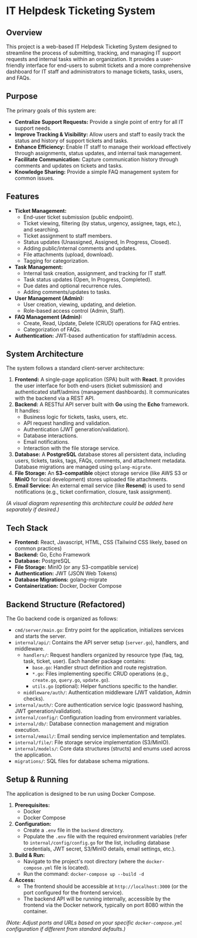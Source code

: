 # IT Helpdesk Ticketing System

## Overview

This project is a web-based IT Helpdesk Ticketing System designed to streamline the process of submitting, tracking, and managing IT support requests and internal tasks within an organization. It provides a user-friendly interface for end-users to submit tickets and a more comprehensive dashboard for IT staff and administrators to manage tickets, tasks, users, and FAQs.

## Purpose

The primary goals of this system are:

* **Centralize Support Requests:** Provide a single point of entry for all IT support needs.
* **Improve Tracking & Visibility:** Allow users and staff to easily track the status and history of support tickets and tasks.
* **Enhance Efficiency:** Enable IT staff to manage their workload effectively through assignments, status updates, and internal task management.
* **Facilitate Communication:** Capture communication history through comments and updates on tickets and tasks.
* **Knowledge Sharing:** Provide a simple FAQ management system for common issues.

## Features

* **Ticket Management:**
    * End-user ticket submission (public endpoint).
    * Ticket viewing, filtering (by status, urgency, assignee, tags, etc.), and searching.
    * Ticket assignment to staff members.
    * Status updates (Unassigned, Assigned, In Progress, Closed).
    * Adding public/internal comments and updates.
    * File attachments (upload, download).
    * Tagging for categorization.
* **Task Management:**
    * Internal task creation, assignment, and tracking for IT staff.
    * Task status updates (Open, In Progress, Completed).
    * Due dates and optional recurrence rules.
    * Adding comments/updates to tasks.
* **User Management (Admin):**
    * User creation, viewing, updating, and deletion.
    * Role-based access control (Admin, Staff).
* **FAQ Management (Admin):**
    * Create, Read, Update, Delete (CRUD) operations for FAQ entries.
    * Categorization of FAQs.
* **Authentication:** JWT-based authentication for staff/admin access.

## System Architecture

The system follows a standard client-server architecture:

1.  **Frontend:** A single-page application (SPA) built with **React**. It provides the user interface for both end-users (ticket submission) and authenticated staff/admins (management dashboards). It communicates with the backend via a REST API.
2.  **Backend:** A RESTful API server built with **Go** using the **Echo** framework. It handles:
    * Business logic for tickets, tasks, users, etc.
    * API request handling and validation.
    * Authentication (JWT generation/validation).
    * Database interactions.
    * Email notifications.
    * Interaction with the file storage service.
3.  **Database:** A **PostgreSQL** database stores all persistent data, including users, tickets, tasks, tags, FAQs, comments, and attachment metadata. Database migrations are managed using `golang-migrate`.
4.  **File Storage:** An **S3-compatible** object storage service (like AWS S3 or **MinIO** for local development) stores uploaded file attachments.
5.  **Email Service:** An external email service (like **Resend**) is used to send notifications (e.g., ticket confirmation, closure, task assignment).

*(A visual diagram representing this architecture could be added here separately if desired.)*

## Tech Stack

* **Frontend:** React, Javascript, HTML, CSS (Tailwind CSS likely, based on common practices)
* **Backend:** Go, Echo Framework
* **Database:** PostgreSQL
* **File Storage:** MinIO (or any S3-compatible service)
* **Authentication:** JWT (JSON Web Tokens)
* **Database Migrations:** golang-migrate
* **Containerization:** Docker, Docker Compose

## Backend Structure (Refactored)

The Go backend code is organized as follows:

* `cmd/server/main.go`: Entry point for the application, initializes services and starts the server.
* `internal/api/`: Contains the API server setup (`server.go`), handlers, and middleware.
    * `handlers/`: Request handlers organized by resource type (faq, tag, task, ticket, user). Each handler package contains:
        * `base.go`: Handler struct definition and route registration.
        * `*.go`: Files implementing specific CRUD operations (e.g., `create.go`, `query.go`, `update.go`).
        * `utils.go` (optional): Helper functions specific to the handler.
    * `middleware/auth/`: Authentication middleware (JWT validation, Admin checks).
* `internal/auth/`: Core authentication service logic (password hashing, JWT generation/validation).
* `internal/config/`: Configuration loading from environment variables.
* `internal/db/`: Database connection management and migration execution.
* `internal/email/`: Email sending service implementation and templates.
* `internal/file/`: File storage service implementation (S3/MinIO).
* `internal/models/`: Core data structures (structs) and enums used across the application.
* `migrations/`: SQL files for database schema migrations.

## Setup & Running

The application is designed to be run using Docker Compose.

1.  **Prerequisites:**
    * Docker
    * Docker Compose
2.  **Configuration:**
    * Create a `.env` file in the `backend` directory.
    * Populate the `.env` file with the required environment variables (refer to `internal/config/config.go` for the list, including database credentials, JWT secret, S3/MinIO details, email settings, etc.).
3.  **Build & Run:**
    * Navigate to the project's root directory (where the `docker-compose.yml` file is located).
    * Run the command: `docker-compose up --build -d`
4.  **Access:**
    * The frontend should be accessible at `http://localhost:3000` (or the port configured for the frontend service).
    * The backend API will be running internally, accessible by the frontend via the Docker network, typically on port 8080 within the container.

*(Note: Adjust ports and URLs based on your specific `docker-compose.yml` configuration if different from standard defaults.)*
